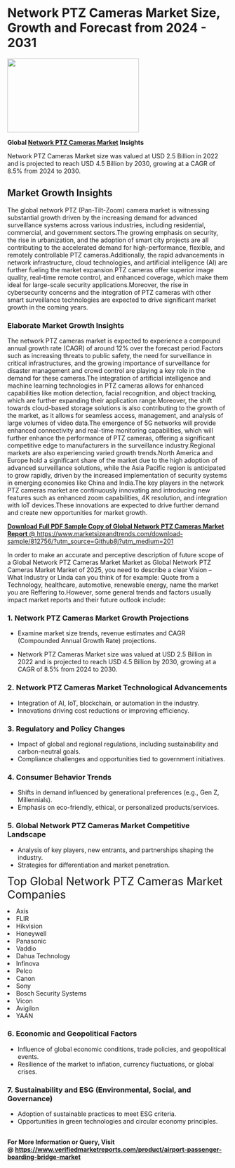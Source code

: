 <H1>Network PTZ Cameras Market Size, Growth and Forecast from 2024 - 2031</H1><img class="aligncenter size-medium wp-image-584254" src="https://thirdeyenews.in/wp-content/uploads/2024/09/Global-Market-Research-300x168.jpeg" alt="" width="300" height="168" /><p><strong>Global&nbsp;<a href="https://www.marketsizeandtrends.com/download-sample/812756/?utm_source=Github8j?utm_medium=201">Network PTZ Cameras Market</a> Insights</strong></p><p>Network PTZ Cameras Market size was valued at USD 2.5 Billion in 2022 and is projected to reach USD 4.5 Billion by 2030, growing at a CAGR of 8.5% from 2024 to 2030.</p><p><h2>Market Growth Insights</h2> The global network PTZ (Pan-Tilt-Zoom) camera market is witnessing substantial growth driven by the increasing demand for advanced surveillance systems across various industries, including residential, commercial, and government sectors.The growing emphasis on security, the rise in urbanization, and the adoption of smart city projects are all contributing to the accelerated demand for high-performance, flexible, and remotely controllable PTZ cameras.Additionally, the rapid advancements in network infrastructure, cloud technologies, and artificial intelligence (AI) are further fueling the market expansion.PTZ cameras offer superior image quality, real-time remote control, and enhanced coverage, which make them ideal for large-scale security applications.Moreover, the rise in cybersecurity concerns and the integration of PTZ cameras with other smart surveillance technologies are expected to drive significant market growth in the coming years.<a href="#"></a> <h3>Elaborate Market Growth Insights</h3> The network PTZ cameras market is expected to experience a compound annual growth rate (CAGR) of around 12% over the forecast period.Factors such as increasing threats to public safety, the need for surveillance in critical infrastructures, and the growing importance of surveillance for disaster management and crowd control are playing a key role in the demand for these cameras.The integration of artificial intelligence and machine learning technologies in PTZ cameras allows for enhanced capabilities like motion detection, facial recognition, and object tracking, which are further expanding their application range.Moreover, the shift towards cloud-based storage solutions is also contributing to the growth of the market, as it allows for seamless access, management, and analysis of large volumes of video data.The emergence of 5G networks will provide enhanced connectivity and real-time monitoring capabilities, which will further enhance the performance of PTZ cameras, offering a significant competitive edge to manufacturers in the surveillance industry.Regional markets are also experiencing varied growth trends.North America and Europe hold a significant share of the market due to the high adoption of advanced surveillance solutions, while the Asia Pacific region is anticipated to grow rapidly, driven by the increased implementation of security systems in emerging economies like China and India.The key players in the network PTZ cameras market are continuously innovating and introducing new features such as enhanced zoom capabilities, 4K resolution, and integration with IoT devices.These innovations are expected to drive further demand and create new opportunities for market growth.<a href="#"></p><p><span class=""><strong>Download Full PDF Sample Copy of Global Network PTZ Cameras Market Report</strong> @ <a href="https://www.marketsizeandtrends.com/download-sample/812756/?utm_source=Github8j?utm_medium=201" target="_blank">https://www.marketsizeandtrends.com/download-sample/812756/?utm_source=Github8j?utm_medium=201</a></span></p><p>In order to make an accurate and perceptive description of future scope of a Global&nbsp;Network PTZ Cameras Market Market as Global&nbsp;Network PTZ Cameras Market Market of 2025, you need to describe a clear Vision &ndash; What Industry or Linda can you think of for example: Quote from a Technology, healthcare, automotive, renewable energy, name the market you are Reffering to.However, some general trends and factors usually impact market reports and their future outlook include:</p><h3>1.&nbsp;<strong>Network PTZ Cameras Market Growth Projections</strong></h3><ul><li>Examine market size trends, revenue estimates and CAGR (Compounded Annual Growth Rate) projections.</li><li><p>Network PTZ Cameras Market size was valued at USD 2.5 Billion in 2022 and is projected to reach USD 4.5 Billion by 2030, growing at a CAGR of 8.5% from 2024 to 2030.</p></li></ul><h3>2.&nbsp;<strong>Network PTZ Cameras Market Technological Advancements</strong></h3><ul><li>Integration of AI, IoT, blockchain, or automation in the industry.</li><li>Innovations driving cost reductions or improving efficiency.</li></ul><h3>3.&nbsp;<strong>Regulatory and Policy Changes</strong></h3><ul><li>Impact of global and regional regulations, including sustainability and carbon-neutral goals.</li><li>Compliance challenges and opportunities tied to government initiatives.</li></ul><h3>4.&nbsp;<strong>Consumer Behavior Trends</strong></h3><ul><li>Shifts in demand influenced by generational preferences (e.g., Gen Z, Millennials).</li><li>Emphasis on eco-friendly, ethical, or personalized products/services.</li></ul><h3>5.&nbsp;<strong>Global Network PTZ Cameras Market Competitive Landscape</strong></h3><ul><li>Analysis of key players, new entrants, and partnerships shaping the industry.</li><li>Strategies for differentiation and market penetration.</li></ul><p data-pm-slice="1 1 []"><span style="color: inherit; font-family: inherit; font-size: 25px;">Top Global Network PTZ Cameras Market Companies</span></p><div class="" data-test-id=""><p><li>Axis</li><li> FLIR</li><li> Hikvision</li><li> Honeywell</li><li> Panasonic</li><li> Vaddio</li><li> Dahua Technology</li><li> Infinova</li><li> Pelco</li><li> Canon</li><li> Sony</li><li> Bosch Security Systems</li><li> Vicon</li><li> Avigilon</li><li> YAAN</li></p></div><h3>6.&nbsp;<strong>Economic and Geopolitical Factors</strong></h3><ul><li>Influence of global economic conditions, trade policies, and geopolitical events.</li><li>Resilience of the market to inflation, currency fluctuations, or global crises.</li></ul><h3>7.&nbsp;<strong>Sustainability and ESG (Environmental, Social, and Governance)</strong></h3><ul><li>Adoption of sustainable practices to meet ESG criteria.</li><li>Opportunities in green technologies and circular economy principles.</li></ul><h2><strong style="font-size: 14px;">For More Information or Query, Visit @&nbsp;</strong><a style="background-color: #ffffff; font-size: 14px;" href="https://www.marketsizeandtrends.com/report/network-ptz-cameras-market/" target="_blank">https://www.verifiedmarketreports.com/product/airport-passenger-boarding-bridge-market</a></h2>